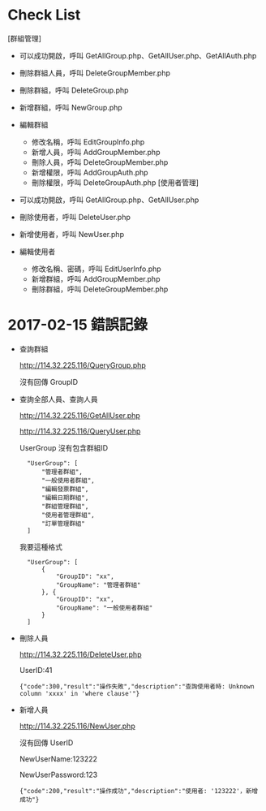 # Check List
[群組管理]

* 可以成功開啟，呼叫 GetAllGroup.php、GetAllUser.php、GetAllAuth.php
* 刪除群組人員，呼叫 DeleteGroupMember.php
* 刪除群組，呼叫 DeleteGroup.php
* 新增群組，呼叫 NewGroup.php
* 編輯群組
  * 修改名稱，呼叫 EditGroupInfo.php
  * 新增人員，呼叫 AddGroupMember.php
  * 刪除人員，呼叫 DeleteGroupMember.php
  * 新增權限，呼叫 AddGroupAuth.php
  * 刪除權限，呼叫 DeleteGroupAuth.php
[使用者管理]

* 可以成功開啟，呼叫 GetAllGroup.php、GetAllUser.php
* 刪除使用者，呼叫 DeleteUser.php
* 新增使用者，呼叫 NewUser.php
* 編輯使用者
  * 修改名稱、密碼，呼叫 EditUserInfo.php
  * 新增群組，呼叫 AddGroupMember.php
  * 刪除群組，呼叫 DeleteGroupMember.php

# 2017-02-15 錯誤記錄

* 查詢群組

  http://114.32.225.116/QueryGroup.php

  沒有回傳 GroupID

* 查詢全部人員、查詢人員

  http://114.32.225.116/GetAllUser.php

  http://114.32.225.116/QueryUser.php

  UserGroup 沒有包含群組ID 
  ```
    "UserGroup": [
        "管理者群組",
        "一般使用者群組",
        "編輯發票群組",
        "編輯日期群組",
        "群組管理群組",
        "使用者管理群組",
        "訂單管理群組"
    ]
  ```

  我要這種格式
  ```
    "UserGroup": [
        {
            "GroupID": "xx",
            "GroupName": "管理者群組"
        }, {
            "GroupID": "xx",
            "GroupName": "一般使用者群組"
        }
    ]
  ```

* 刪除人員

  http://114.32.225.116/DeleteUser.php

  UserID:41

  `{"code":300,"result":"操作失敗","description":"查詢使用者時: Unknown column 'xxxx' in 'where clause'"}`

* 新增人員

  http://114.32.225.116/NewUser.php

  沒有回傳 UserID

  NewUserName:123222

  NewUserPassword:123

  `{"code":200,"result":"操作成功","description":"使用者: '123222'，新增成功"}`
